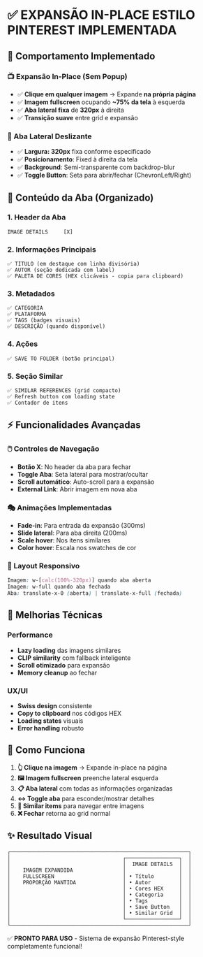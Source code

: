 # ✅ EXPANSÃO IN-PLACE ESTILO PINTEREST IMPLEMENTADA

## 🎯 **Comportamento Implementado**

### **📺 Expansão In-Place (Sem Popup)**
- ✅ **Clique em qualquer imagem** → Expande **na própria página**
- ✅ **Imagem fullscreen** ocupando **~75% da tela** à esquerda
- ✅ **Aba lateral fixa** de **320px** à direita
- ✅ **Transição suave** entre grid e expansão

### **📱 Aba Lateral Deslizante**
- ✅ **Largura: 320px** fixa conforme especificado
- ✅ **Posicionamento**: Fixed à direita da tela
- ✅ **Background**: Semi-transparente com backdrop-blur
- ✅ **Toggle Button**: Seta para abrir/fechar (ChevronLeft/Right)

## 🎨 **Conteúdo da Aba (Organizado)**

### **1. Header da Aba**
```
IMAGE DETAILS     [X]
```

### **2. Informações Principais**
```
✅ TÍTULO (em destaque com linha divisória)
✅ AUTOR (seção dedicada com label)
✅ PALETA DE CORES (HEX clicáveis - copia para clipboard)
```

### **3. Metadados**
```
✅ CATEGORIA
✅ PLATAFORMA  
✅ TAGS (badges visuais)
✅ DESCRIÇÃO (quando disponível)
```

### **4. Ações**
```
✅ SAVE TO FOLDER (botão principal)
```

### **5. Seção Similar**
```
✅ SIMILAR REFERENCES (grid compacto)
✅ Refresh button com loading state
✅ Contador de itens
```

## ⚡ **Funcionalidades Avançadas**

### **🖱️ Controles de Navegação**
- **Botão X**: No header da aba para fechar
- **Toggle Aba**: Seta lateral para mostrar/ocultar
- **Scroll automático**: Auto-scroll para a expansão
- **External Link**: Abrir imagem em nova aba

### **🎭 Animações Implementadas**
- **Fade-in**: Para entrada da expansão (300ms)
- **Slide lateral**: Para aba direita (200ms)
- **Scale hover**: Nos itens similares
- **Color hover**: Escala nos swatches de cor

### **📱 Layout Responsivo**
```css
Imagem: w-[calc(100%-320px)] quando aba aberta
Imagem: w-full quando aba fechada
Aba: translate-x-0 (aberta) | translate-x-full (fechada)
```

## 🔧 **Melhorias Técnicas**

### **Performance**
- **Lazy loading** das imagens similares
- **CLIP similarity** com fallback inteligente 
- **Scroll otimizado** para expansão
- **Memory cleanup** ao fechar

### **UX/UI**
- **Swiss design** consistente
- **Copy to clipboard** nos códigos HEX
- **Loading states** visuais
- **Error handling** robusto

## 🚀 **Como Funciona**

1. **👆 Clique na imagem** → Expande in-place na página
2. **🖼️ Imagem fullscreen** preenche lateral esquerda
3. **📋 Aba lateral** com todas as informações organizadas
4. **↔️ Toggle aba** para esconder/mostrar detalhes
5. **🔄 Similar items** para navegar entre imagens
6. **❌ Fechar** retorna ao grid normal

## ✨ **Resultado Visual**

```
┌─────────────────────────────────────────────────────────┐
│                                    ┌─────────────────┐  │
│                                    │  IMAGE DETAILS  │  │
│    IMAGEM EXPANDIDA                │                 │  │
│    FULLSCREEN                      │ • Título        │  │
│    PROPORÇÃO MANTIDA               │ • Autor         │  │
│                                    │ • Cores HEX     │  │
│                                    │ • Categoria     │  │
│                                    │ • Tags          │  │
│                                    │ • Save Button   │  │
│                                    │ • Similar Grid  │  │
│                                    └─────────────────┘  │
└─────────────────────────────────────────────────────────┘
```

✅ **PRONTO PARA USO** - Sistema de expansão Pinterest-style completamente funcional!